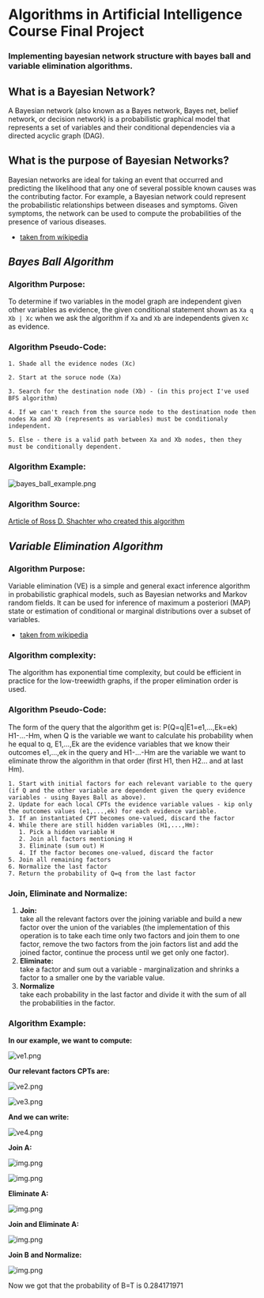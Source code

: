 # Algorithms in Artificial Intelligence Course Final Project

### Implementing bayesian network structure with bayes ball and variable elimination algorithms.

## What is a Bayesian Network?

A Bayesian network (also known as a Bayes network, Bayes net, belief network, or decision network) is a probabilistic graphical model that represents a set of variables and their conditional dependencies via a directed acyclic graph (DAG).

## What is the purpose of Bayesian Networks?

Bayesian networks are ideal for taking an event that occurred and predicting the likelihood that any one of several possible known causes was the contributing factor. For example, a Bayesian network could represent the probabilistic relationships between diseases and symptoms. Given symptoms, the network can be used to compute the probabilities of the presence of various diseases.

* [taken from wikipedia](https://en.wikipedia.org/wiki/Bayesian_network)

## <i> Bayes Ball Algorithm </i>

### Algorithm Purpose:

To determine if two variables in the model graph are independent given other variables as evidence, the given conditional statement shown as ```Xa q Xb | Xc```  when we ask the algorithm if ```Xa``` and ```Xb``` are independents given ```Xc``` as evidence.

### Algorithm Pseudo-Code:

```
1. Shade all the evidence nodes (Xc)

2. Start at the soruce node (Xa)

3. Search for the destination node (Xb) - (in this project I've used BFS algorithm)

4. If we can't reach from the source node to the destination node then nodes Xa and Xb (represents as variables) must be conditionaly independent.

5. Else - there is a valid path between Xa and Xb nodes, then they must be conditionally dependent.
```

### Algorithm Example:

![bayes_ball_example.png](images/bayesball_example.png)

### Algorithm Source:

[Article of Ross D. Shachter who created this algorithm](https://arxiv.org/ftp/arxiv/papers/1301/1301.7412.pdf)


## <i> Variable Elimination Algorithm </i>

### Algorithm Purpose:

Variable elimination (VE) is a simple and general exact inference algorithm in probabilistic graphical models, such as Bayesian networks and Markov random fields. It can be used for inference of maximum a posteriori (MAP) state or estimation of conditional or marginal distributions over a subset of variables.

* [taken from wikipedia](https://en.wikipedia.org/wiki/Variable_elimination)


### Algorithm complexity:

The algorithm has exponential time complexity, but could be efficient in practice for the low-treewidth graphs, if the proper elimination order is used.

### Algorithm Pseudo-Code:

The form of the query that the algorithm get is: P(Q=q|E1=e1,...,Ek=ek) H1-...-Hm,
when Q is the variable we want to calculate his probability when he equal to q,
E1,...,Ek are the evidence variables that we know their outcomes e1,...,ek in the query
and H1-...-Hm are the variable we want to eliminate throw the algorithm in that order (first H1, then H2... and at last Hm).
```
1. Start with initial factors for each relevant variable to the query (if Q and the other variable are dependent given the query evidence variables - using Bayes Ball as above).
2. Update for each local CPTs the evidence variable values - kip only the outcomes values (e1,...,ek) for each evidence variable.
3. If an instantiated CPT becomes one-valued, discard the factor
4. While there are still hidden variables (H1,...,Hm):
   1. Pick a hidden variable H
   2. Join all factors mentioning H
   3. Eliminate (sum out) H
   4. If the factor becomes one-valued, discard the factor
5. Join all remaining factors
6. Normalize the last factor
7. Return the probability of Q=q from the last factor
```

### Join, Eliminate and Normalize:

1. <b>Join:</b><br>take all the relevant factors over the joining variable and build a new factor over the union of the variables (the implementation of this operation is to take each time only two factors and join them to one factor, remove the two factors from the join factors list and add the joined factor, continue the process until we get only one factor).
2. <b>Eliminate:</b><br>take a factor and sum out a variable - marginalization and shrinks a factor to a smaller one by the variable value.
3. <b>Normalize</b><br>take each probability in the last factor and divide it with the sum of all the probabilities in the factor.

### Algorithm Example:

<b>In our example, we want to compute:</b>

![ve1.png](images/ve1.png)

<b>Our relevant factors CPTs are:</b>

![ve2.png](images/ve2.png)

![ve3.png](images/ve3.png)

<b>And we can write:</b>

![ve4.png](images/ve4.png)

<b>Join A:</b>

![img.png](images/ve5.png)

![img.png](images/ve6.png)

<b>Eliminate A:</b>

![img.png](images/ve7.png)

<b>Join and Eliminate A:</b>

![img.png](images/ve8.png)

<b>Join B and Normalize:</b>

![img.png](images/ve9.png)

Now we got that the probability of B=T is 0.284171971
